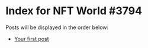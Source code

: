 # Index for NFT World #3794
Posts will be displayed in the order below:

- [Your first post](./001-first.md)

